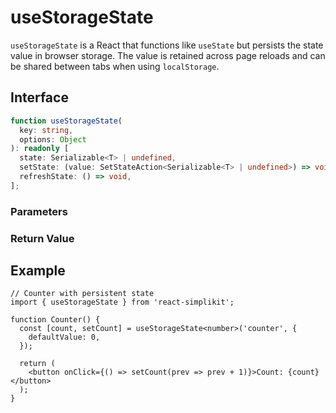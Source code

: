 # useStorageState

`useStorageState` is a React that functions like `useState` but persists the state value in browser storage. The value is retained across page reloads and can be shared between tabs when using `localStorage`.

## Interface

```ts
function useStorageState(
  key: string,
  options: Object
): readonly [
  state: Serializable<T> | undefined,
  setState: (value: SetStateAction<Serializable<T> | undefined>) => void,
  refreshState: () => void,
];
```

### Parameters

<Interface
  required
  name="key"
  type="string"
  description="The key used to store the value in storage."
/>

<Interface
  name="options"
  type="Object"
  description="Configuration options for storage behavior."
  :nested="[
    {
      name: 'options.storage',
      type: 'Storage',
      required: false,
      defaultValue: 'localStorage',
      description:
        'The storage type (<code>localStorage</code> or <code>sessionStorage</code>). Defaults to <code>localStorage</code>.',
    },
    {
      name: 'options.defaultValue',
      type: 'T',
      required: false,
      description: 'The initial value if no existing value is found.',
    },
    {
      name: 'options.serializer',
      type: 'Function',
      required: false,
      description: 'A function to serialize the state value to a string.',
    },
    {
      name: 'options.deserializer',
      type: 'Function',
      required: false,
      description: 'A function to deserialize the state value from a string.',
    },
  ]"
/>

### Return Value

<Interface
  name=""
  type="readonly [state: Serializable<T> | undefined, setState: (value: SetStateAction<Serializable<T> | undefined>) => void, refreshState: () => void]"
  description="tuple:"
  :nested="[
    {
      name: 'state',
      type: 'Serializable<T> | undefined',
      required: false,
      description: 'The current state value retrieved from storage.',
    },
    {
      name: 'setState',
      type: '(value: SetStateAction<Serializable<T> | undefined>) => void',
      required: false,
      description: 'A function to update and persist the state.',
    },
    {
      name: 'refreshState',
      type: '() => void',
      required: false,
      description: 'A function to refresh the state from storage.',
    },
  ]"
/>

## Example

```tsx
// Counter with persistent state
import { useStorageState } from 'react-simplikit';

function Counter() {
  const [count, setCount] = useStorageState<number>('counter', {
    defaultValue: 0,
  });

  return (
    <button onClick={() => setCount(prev => prev + 1)}>Count: {count}</button>
  );
}
```
